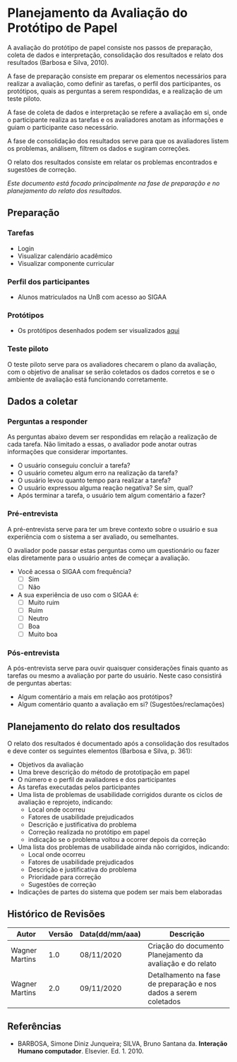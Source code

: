 # Planejamento da Avaliação do Protótipo de Papel

A avaliação do protótipo de papel consiste nos passos de preparação, coleta de dados e interpretação, consolidação dos resultados e relato dos resultados (Barbosa e Silva, 2010).

A fase de preparação consiste em preparar os elementos necessários para realizar a avaliação, como definir as tarefas, o perfil dos participantes, os protótipos, quais as perguntas a serem respondidas, e a realização de um teste piloto.

A fase de coleta de dados e interpretação se refere a avaliação em si, onde o participante realiza as tarefas e os avaliadores anotam as informações e guiam o participante caso necessário. 

A fase de consolidação dos resultados serve para que os avaliadores listem os problemas, análisem, filtrem os dados e sugiram correções. 

O relato dos resultados consiste em relatar os problemas encontrados e sugestões de correção.

_Este documento está focado principalmente na fase de preparação e no planejamento do relato dos resultados._

## Preparação

### Tarefas

- Login
- Visualizar calendário acadêmico
- Visualizar componente curricular

### Perfil dos participantes

- Alunos matriculados na UnB com acesso ao SIGAA

### Protótipos

- Os protótipos desenhados podem ser visualizados [aqui]()

### Teste piloto

O teste piloto serve para os avaliadores checarem o plano da avaliação, com o objetivo de analisar se serão coletados os dados corretos e se o ambiente de avaliação está funcionando corretamente.

## Dados a coletar

### Perguntas a responder

As perguntas abaixo devem ser respondidas em relação a realização de cada tarefa. Não limitado a essas, o avaliador pode anotar outras informações que considerar importantes.

- O usuário conseguiu concluir a tarefa?
- O usuário cometeu algum erro na realização da tarefa? 
- O usuário levou quanto tempo para realizar a tarefa?
- O usuário expressou alguma reação negativa? Se sim, qual?
- Após terminar a tarefa, o usuário tem algum comentário a fazer?

### Pré-entrevista

A pré-entrevista serve para ter um breve contexto sobre o usuário e sua experiência com o sistema a ser avaliado, ou semelhantes.

O avaliador pode passar estas perguntas como um questionário ou fazer elas diretamente para o usuário antes de começar a avaliação.

- Você acessa o SIGAA com frequência?
    - [ ] Sim
    - [ ] Não
- A sua experiência de uso com o SIGAA é:
    - [ ] Muito ruim
    - [ ] Ruim
    - [ ] Neutro
    - [ ] Boa
    - [ ] Muito boa

### Pós-entrevista

A pós-entrevista serve para ouvir quaisquer considerações finais quanto as tarefas ou mesmo a avaliação por parte do usuário. Neste caso consistirá de perguntas abertas:

- Algum comentário a mais em relação aos protótipos?
- Algum comentário quanto a avaliação em si? (Sugestões/reclamações)

## Planejamento do relato dos resultados

O relato dos resultados é documentado após a consolidação dos resultados e deve conter os seguintes elementos (Barbosa e Silva, p. 361):

- Objetivos da avaliação
- Uma breve descrição do método de prototipação em papel
- O número e o perfil de avaliadores e dos participantes
- As tarefas executadas pelos participantes
- Uma lista de problemas de usabilidade corrigidos durante os ciclos de avaliação e reprojeto, indicando:   
    - Local onde ocorreu
    - Fatores de usabilidade prejudicados
    - Descrição e justificativa do problema
    - Correção realizada no protótipo em papel
    - indicação se o problema voltou a ocorrer depois da correção
- Uma lista dos problemas de usabilidade ainda não corrigidos, indicando:
    - Local onde ocorreu
    - Fatores de usabilidade prejudicados
    - Descrição e justificativa do problema
    - Prioridade para correção
    - Sugestões de correção
- Indicações de partes do sistema que podem ser mais bem elaboradas


## Histórico de Revisões

|Autor|Versão|Data(dd/mm/aaa)|Descrição
|-|-|-|-
|Wagner Martins| 1.0 | 08/11/2020 | Criação do documento<br>Planejamento da avaliação e do relato
|Wagner Martins| 2.0 | 09/11/2020 | Detalhamento na fase de preparação e nos dados a serem coletados

## Referências

* BARBOSA, Simone Diniz Junqueira; SILVA, Bruno Santana da. **Interação Humano computador**. Elsevier. Ed. 1. 2010.